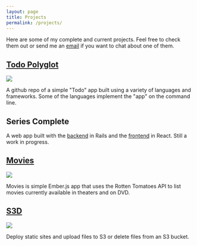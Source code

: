 ```yaml
---
layout: page
title: Projects
permalink: /projects/
---
```


Here are some of my complete and current projects. Feel free to check them out or send me an <a href='mailto:hobbstay@gmail.com'>email</a> if you want to chat about one of them.

## [Todo Polyglot](https://github.com/tayhobbs/todo-polyglot)

<div class="image-container">
    <img class="image" src="../images/todos.png" />
</div>


A github repo of a simple "Todo" app built using a variety of languages and frameworks. Some of the languages implement the "app" on the command line.

## Series Complete

A web app built with the [backend](https://github.com/TayHobbs/series-complete-api) in Rails and the [frontend](https://github.com/TayHobbs/series-complete-frontend) in React. Still a work in progress.

## [Movies](https://github.com/tayhobbs/movies)

<div class="image-container">
    <img class="image" src="../images/movies.png" />
</div>

Movies is simple Ember.js app that uses the Rotten Tomatoes API to list movies currently available in theaters and on DVD.

## [S3D](https://github.com/tayhobbs/S3D)

<div class="image-container">
    <img class="image" src="../images/s3d.png" />
</div>

Deploy static sites and upload files to S3 or delete files from an S3 bucket.

